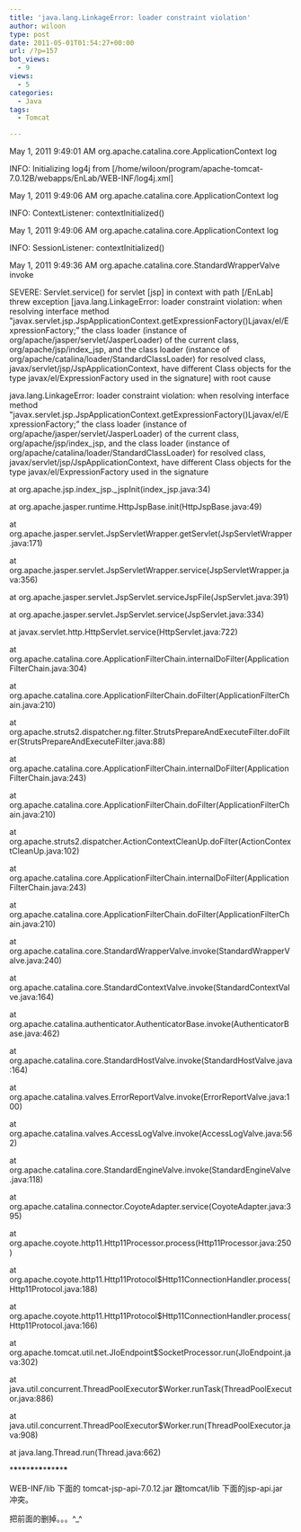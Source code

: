 ```yaml
---
title: 'java.lang.LinkageError: loader constraint violation'
author: wiloon
type: post
date: 2011-05-01T01:54:27+00:00
url: /?p=157
bot_views:
  - 9
views:
  - 5
categories:
  - Java
tags:
  - Tomcat

---
```

May 1, 2011 9:49:01 AM org.apache.catalina.core.ApplicationContext log
  
INFO: Initializing log4j from [/home/wiloon/program/apache-tomcat-7.0.12B/webapps/EnLab/WEB-INF/log4j.xml]
  
May 1, 2011 9:49:06 AM org.apache.catalina.core.ApplicationContext log
  
INFO: ContextListener: contextInitialized()
  
May 1, 2011 9:49:06 AM org.apache.catalina.core.ApplicationContext log
  
INFO: SessionListener: contextInitialized()
  
May 1, 2011 9:49:36 AM org.apache.catalina.core.StandardWrapperValve invoke
  
SEVERE: Servlet.service() for servlet [jsp] in context with path [/EnLab] threw exception [java.lang.LinkageError: loader constraint violation: when resolving interface method "javax.servlet.jsp.JspApplicationContext.getExpressionFactory()Ljavax/el/ExpressionFactory;&#8221; the class loader (instance of org/apache/jasper/servlet/JasperLoader) of the current class, org/apache/jsp/index_jsp, and the class loader (instance of org/apache/catalina/loader/StandardClassLoader) for resolved class, javax/servlet/jsp/JspApplicationContext, have different Class objects for the type javax/el/ExpressionFactory used in the signature] with root cause
  
java.lang.LinkageError: loader constraint violation: when resolving interface method "javax.servlet.jsp.JspApplicationContext.getExpressionFactory()Ljavax/el/ExpressionFactory;&#8221; the class loader (instance of org/apache/jasper/servlet/JasperLoader) of the current class, org/apache/jsp/index_jsp, and the class loader (instance of org/apache/catalina/loader/StandardClassLoader) for resolved class, javax/servlet/jsp/JspApplicationContext, have different Class objects for the type javax/el/ExpressionFactory used in the signature
  
at org.apache.jsp.index\_jsp.\_jspInit(index_jsp.java:34)
  
at org.apache.jasper.runtime.HttpJspBase.init(HttpJspBase.java:49)
  
at org.apache.jasper.servlet.JspServletWrapper.getServlet(JspServletWrapper.java:171)
  
at org.apache.jasper.servlet.JspServletWrapper.service(JspServletWrapper.java:356)
  
at org.apache.jasper.servlet.JspServlet.serviceJspFile(JspServlet.java:391)
  
at org.apache.jasper.servlet.JspServlet.service(JspServlet.java:334)
  
at javax.servlet.http.HttpServlet.service(HttpServlet.java:722)
  
at org.apache.catalina.core.ApplicationFilterChain.internalDoFilter(ApplicationFilterChain.java:304)
  
at org.apache.catalina.core.ApplicationFilterChain.doFilter(ApplicationFilterChain.java:210)
  
at org.apache.struts2.dispatcher.ng.filter.StrutsPrepareAndExecuteFilter.doFilter(StrutsPrepareAndExecuteFilter.java:88)
  
at org.apache.catalina.core.ApplicationFilterChain.internalDoFilter(ApplicationFilterChain.java:243)
  
at org.apache.catalina.core.ApplicationFilterChain.doFilter(ApplicationFilterChain.java:210)
  
at org.apache.struts2.dispatcher.ActionContextCleanUp.doFilter(ActionContextCleanUp.java:102)
  
at org.apache.catalina.core.ApplicationFilterChain.internalDoFilter(ApplicationFilterChain.java:243)
  
at org.apache.catalina.core.ApplicationFilterChain.doFilter(ApplicationFilterChain.java:210)
  
at org.apache.catalina.core.StandardWrapperValve.invoke(StandardWrapperValve.java:240)
  
at org.apache.catalina.core.StandardContextValve.invoke(StandardContextValve.java:164)
  
at org.apache.catalina.authenticator.AuthenticatorBase.invoke(AuthenticatorBase.java:462)
  
at org.apache.catalina.core.StandardHostValve.invoke(StandardHostValve.java:164)
  
at org.apache.catalina.valves.ErrorReportValve.invoke(ErrorReportValve.java:100)
  
at org.apache.catalina.valves.AccessLogValve.invoke(AccessLogValve.java:562)
  
at org.apache.catalina.core.StandardEngineValve.invoke(StandardEngineValve.java:118)
  
at org.apache.catalina.connector.CoyoteAdapter.service(CoyoteAdapter.java:395)
  
at org.apache.coyote.http11.Http11Processor.process(Http11Processor.java:250)
  
at org.apache.coyote.http11.Http11Protocol$Http11ConnectionHandler.process(Http11Protocol.java:188)
  
at org.apache.coyote.http11.Http11Protocol$Http11ConnectionHandler.process(Http11Protocol.java:166)
  
at org.apache.tomcat.util.net.JIoEndpoint$SocketProcessor.run(JIoEndpoint.java:302)
  
at java.util.concurrent.ThreadPoolExecutor$Worker.runTask(ThreadPoolExecutor.java:886)
  
at java.util.concurrent.ThreadPoolExecutor$Worker.run(ThreadPoolExecutor.java:908)
  
at java.lang.Thread.run(Thread.java:662)

\***\***\***\***\***\***\***\***\***\***\***\***\***\***
  
WEB-INF/lib 下面的 tomcat-jsp-api-7.0.12.jar 跟tomcat/lib 下面的jsp-api.jar 冲突。
  
把前面的删掉。。。^_^